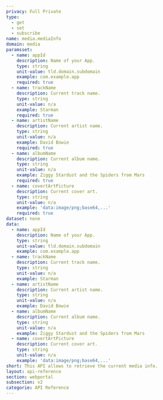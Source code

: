 ```yaml
---
privacy: Full Private
type:
  - get
  - set
  - subscribe
name: media.mediaInfo
domain: media
paramsset:
  - name: appId
    description: Name of your App.
    type: string
    unit-value: tld.domain.subdomain
    example: com.example.app
    required: true
  - name: trackName
    description: Current track name.
    type: string
    unit-value: n/a
    example: Starman
    required: true
  - name: artistName
    description: Current artist name.
    type: string
    unit-value: n/a
    example: David Bowie
    required: true
  - name: albumName
    description: Current album name.
    type: string
    unit-value: n/a
    example: Ziggy Stardust and the Spiders from Mars
    required: true
  - name: covertArtPicture
    description: Current cover art.
    type: string
    unit-value: n/a
    example: 'data:image/png;base64,...'
    required: true
dataset: none
data:
  - name: appId
    description: Name of your App.
    type: string
    unit-value: tld.domain.subdomain
    example: com.example.app
  - name: trackName
    description: Current track name.
    type: string
    unit-value: n/a
    example: Starman
  - name: artistName
    description: Current artist name.
    type: string
    unit-value: n/a
    example: David Bowie
  - name: albumName
    description: Current album name.
    type: string
    unit-value: n/a
    example: Ziggy Stardust and the Spiders from Mars
  - name: covertArtPicture
    description: Current cover art.
    type: string
    unit-value: n/a
    example: 'data:image/png;base64,...'
short: This API allows to retrieve the current media info.
layout: api-reference
section: webportal
subsection: v2
categorie: API Reference
---
```


